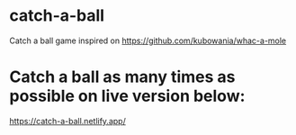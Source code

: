 # catch-a-ball
Catch a ball game inspired on https://github.com/kubowania/whac-a-mole 

# Catch a ball as many times as possible on live version below:

https://catch-a-ball.netlify.app/






